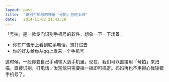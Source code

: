 ```yaml
---
layout: post
title:  "识别手机号的神器「号拍」已经上线"
date:   2014-11-02 21:42:28
---
```

「号拍」是一款专门识别手机号的软件，想象一下一下场景：

- 你在广告册上看到联系电话，想打过去
- 你的好友给你从qq上发来一个手机号

这时候，一般你要自己手动输入到手机里。现在，我们可以直接用「号拍」来扫描，直接识别，打电话／发短信只需要摇一摇即可搞定。妈妈再也不用担心我输错手机号了。